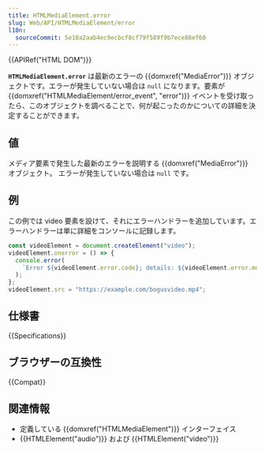 ```yaml
---
title: HTMLMediaElement.error
slug: Web/API/HTMLMediaElement/error
l10n:
  sourceCommit: 5e10a2aab4ec9ecbcf8cf79f589f9b7ece88ef60
---
```


{{APIRef("HTML DOM")}}

**`HTMLMediaElement.error`** は最新のエラーの {{domxref("MediaError")}} オブジェクトです。エラーが発生していない場合は `null` になります。要素が {{domxref("HTMLMediaElement/error_event", "error")}} イベントを受け取ったら、このオブジェクトを調べることで、何が起こったのかについての詳細を決定することができます。

## 値

メディア要素で発生した最新のエラーを説明する {{domxref("MediaError")}} オブジェクト。 エラーが発生していない場合は `null` です。

## 例

この例では video 要素を設けて、それにエラーハンドラーを追加しています。エラーハンドラーは単に詳細をコンソールに記録します。

```js
const videoElement = document.createElement("video");
videoElement.onerror = () => {
  console.error(
    `Error ${videoElement.error.code}; details: ${videoElement.error.message}`,
  );
};
videoElement.src = "https://example.com/bogusvideo.mp4";
```

## 仕様書

{{Specifications}}

## ブラウザーの互換性

{{Compat}}

## 関連情報

- 定義している {{domxref("HTMLMediaElement")}} インターフェイス
- {{HTMLElement("audio")}} および {{HTMLElement("video")}}

